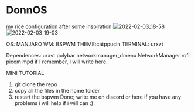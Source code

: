 # DonnOS
my rice configuration after some inspiration
![2022-02-03_18-58](https://user-images.githubusercontent.com/98967930/152395144-ff3885f2-c66b-4716-b7a1-972835d8c65f.png)
![2022-02-03_19-03](https://user-images.githubusercontent.com/98967930/152395157-457372ff-a6e0-448e-a1eb-fb6743c10016.png)

OS: MANJARO
WM: BSPWM
THEME:catppucin
TERMINAL: urxvt


Dependences:
urxvt
polybar
networkmanager_dmenu
NetworkManager
rofi 
picom
mpd
if I remember, I will write here.

MINI TUTORIAL
1) git clone the repo
2) copy all the files in the home folder
3) restart the bspwm
Done;
write me on discord or here if you have any problems i will help if i will can :)
